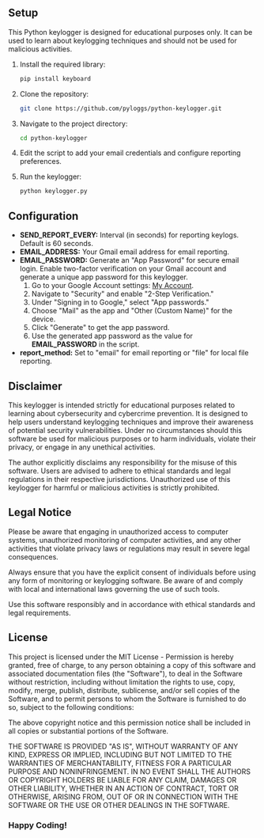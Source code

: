 
## Setup

This Python keylogger is designed for educational purposes only. It can be used to learn about keylogging techniques and should not be used for malicious activities.

1. Install the required library:

   ```bash
   pip install keyboard
   ```

2. Clone the repository:

   ```bash
   git clone https://github.com/pyloggs/python-keylogger.git
   ```

3. Navigate to the project directory:

   ```bash
   cd python-keylogger
   ```

4. Edit the script to add your email credentials and configure reporting preferences.

5. Run the keylogger:

   ```bash
   python keylogger.py
   ```

## Configuration

* **SEND_REPORT_EVERY:** Interval (in seconds) for reporting keylogs. Default is 60 seconds.
* **EMAIL_ADDRESS:** Your Gmail email address for email reporting.
* **EMAIL_PASSWORD:** Generate an "App Password" for secure email login. Enable two-factor verification on your Gmail account and generate a unique app password for this keylogger.
    1. Go to your Google Account settings: [My Account](https://myaccount.google.com/).
    2. Navigate to "Security" and enable "2-Step Verification."
    3. Under "Signing in to Google," select "App passwords."
    4. Choose "Mail" as the app and "Other (Custom Name)" for the device.
    5. Click "Generate" to get the app password.
    6. Use the generated app password as the value for **EMAIL_PASSWORD** in the script.
* **report_method:** Set to "email" for email reporting or "file" for local file reporting.

## Disclaimer

This keylogger is intended strictly for educational purposes related to learning about cybersecurity and cybercrime prevention. It is designed to help users understand keylogging techniques and improve their awareness of potential security vulnerabilities. Under no circumstances should this software be used for malicious purposes or to harm individuals, violate their privacy, or engage in any unethical activities.

The author explicitly disclaims any responsibility for the misuse of this software. Users are advised to adhere to ethical standards and legal regulations in their respective jurisdictions. Unauthorized use of this keylogger for harmful or malicious activities is strictly prohibited.

## Legal Notice

Please be aware that engaging in unauthorized access to computer systems, unauthorized monitoring of computer activities, and any other activities that violate privacy laws or regulations may result in severe legal consequences.

Always ensure that you have the explicit consent of individuals before using any form of monitoring or keylogging software. Be aware of and comply with local and international laws governing the use of such tools.

Use this software responsibly and in accordance with ethical standards and legal requirements.

## License

This project is licensed under the MIT License - Permission is hereby granted, free of charge, to any person obtaining a copy of this software and associated documentation files (the "Software"), to deal in the Software without restriction, including without limitation the rights to use, copy, modify, merge, publish, distribute, sublicense, and/or sell copies of the Software, and to permit persons to whom the Software is furnished to do so, subject to the following conditions:

The above copyright notice and this permission notice shall be included in all copies or substantial portions of the Software.

THE SOFTWARE IS PROVIDED "AS IS", WITHOUT WARRANTY OF ANY KIND, EXPRESS OR IMPLIED, INCLUDING BUT NOT LIMITED TO THE WARRANTIES OF MERCHANTABILITY, FITNESS FOR A PARTICULAR PURPOSE AND NONINFRINGEMENT. IN NO EVENT SHALL THE AUTHORS OR COPYRIGHT HOLDERS BE LIABLE FOR ANY CLAIM, DAMAGES OR OTHER LIABILITY, WHETHER IN AN ACTION OF CONTRACT, TORT OR OTHERWISE, ARISING FROM, OUT OF OR IN CONNECTION WITH THE SOFTWARE OR THE USE OR OTHER DEALINGS IN THE SOFTWARE.

### Happy Coding!
